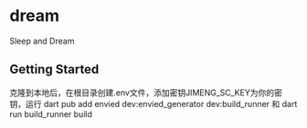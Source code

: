 # dream

Sleep and Dream

## Getting Started

克隆到本地后，在根目录创建.env文件，添加密钥JIMENG_SC_KEY为你的密钥，运行
dart pub add envied dev:envied_generator dev:build_runner 
和
dart run build_runner build
